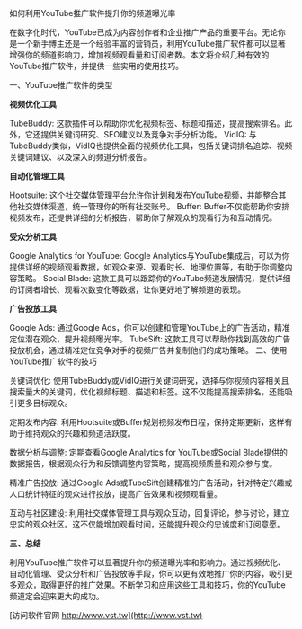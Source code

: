 如何利用YouTube推广软件提升你的频道曝光率

在数字化时代，YouTube已成为内容创作者和企业推广产品的重要平台。无论你是一个新手博主还是一个经验丰富的营销员，利用YouTube推广软件都可以显著增强你的频道影响力，增加视频观看量和订阅者数。本文将介绍几种有效的YouTube推广软件，并提供一些实用的使用技巧。

一、YouTube推广软件的类型

**视频优化工具**

TubeBuddy: 这款插件可以帮助你优化视频标签、标题和描述，提高搜索排名。此外，它还提供关键词研究、SEO建议以及竞争对手分析功能。
VidIQ: 与TubeBuddy类似，VidIQ也提供全面的视频优化工具，包括关键词排名追踪、视频关键词建议、以及深入的频道分析报告。

**自动化管理工具**

Hootsuite: 这个社交媒体管理平台允许你计划和发布YouTube视频，并能整合其他社交媒体渠道，统一管理你的所有社交账号。
Buffer: Buffer不仅能帮助你安排视频发布，还提供详细的分析报告，帮助你了解观众的观看行为和互动情况。

**受众分析工具**

Google Analytics for YouTube: Google Analytics与YouTube集成后，可以为你提供详细的视频观看数据，如观众来源、观看时长、地理位置等，有助于你调整内容策略。
Social Blade: 这款工具可以跟踪你的YouTube频道发展情况，提供详细的订阅者增长、观看次数变化等数据，让你更好地了解频道的表现。

**广告投放工具**

Google Ads: 通过Google Ads，你可以创建和管理YouTube上的广告活动，精准定位潜在观众，提升视频曝光率。
TubeSift: 这款工具可以帮助你找到高效的广告投放机会，通过精准定位竞争对手的视频广告并复制他们的成功策略。
二、使用YouTube推广软件的技巧

关键词优化: 使用TubeBuddy或VidIQ进行关键词研究，选择与你视频内容相关且搜索量大的关键词，优化视频标题、描述和标签。这不仅能提高搜索排名，还能吸引更多目标观众。

定期发布内容: 利用Hootsuite或Buffer规划视频发布日程，保持定期更新，这样有助于维持观众的兴趣和频道活跃度。

数据分析与调整: 定期查看Google Analytics for YouTube或Social Blade提供的数据报告，根据观众行为和反馈调整内容策略，提高视频质量和观众参与度。

精准广告投放: 通过Google Ads或TubeSift创建精准的广告活动，针对特定兴趣或人口统计特征的观众进行投放，提高广告效果和视频观看量。

互动与社区建设: 利用社交媒体管理工具与观众互动，回复评论，参与讨论，建立忠实的观众社区。这不仅能增加观看时间，还能提升观众的忠诚度和订阅意愿。

**三、总结**

利用YouTube推广软件可以显著提升你的频道曝光率和影响力。通过视频优化、自动化管理、受众分析和广告投放等手段，你可以更有效地推广你的内容，吸引更多观众，取得更好的推广效果。不断学习和应用这些工具和技巧，你的YouTube频道定会迎来更大的成功。


[访问软件官网 http://www.vst.tw](http://www.vst.tw)
